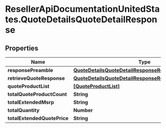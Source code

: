 # ResellerApiDocumentationUnitedStates.QuoteDetailsQuoteDetailResponse

## Properties

Name | Type | Description | Notes
------------ | ------------- | ------------- | -------------
**responsePreamble** | [**QuoteDetailsQuoteDetailResponseResponsePreamble**](QuoteDetailsQuoteDetailResponseResponsePreamble.md) |  | [optional] 
**retrieveQuoteResponse** | [**QuoteDetailsQuoteDetailResponseRetrieveQuoteResponse**](QuoteDetailsQuoteDetailResponseRetrieveQuoteResponse.md) |  | [optional] 
**quoteProductList** | [**[QuoteProductList]**](QuoteProductList.md) |  | [optional] 
**totalQuoteProductCount** | **String** |  | [optional] 
**totalExtendedMsrp** | **String** |  | [optional] 
**totalQuantity** | **Number** |  | [optional] 
**totalExtendedQuotePrice** | **String** |  | [optional] 


